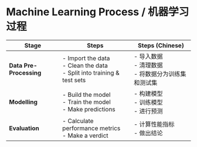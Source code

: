 # Machine Learning Process / 机器学习过程

| Stage               | Steps                                             | Steps (Chinese)                                    |
|---------------------|--------------------------------------------------|--------------------------------------------------|
| **Data Pre-Processing** | - Import the data<br> - Clean the data<br> - Split into training & test sets | - 导入数据<br> - 清理数据<br> - 将数据分为训练集和测试集 |
| **Modelling**         | - Build the model<br> - Train the model<br> - Make predictions | - 构建模型<br> - 训练模型<br> - 进行预测 |
| **Evaluation**        | - Calculate performance metrics<br> - Make a verdict | - 计算性能指标<br> - 做出结论 |
